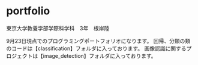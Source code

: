 # portfolio
東京大学教養学部学際科学科　3年　根岸陸

9月23日現点でのプログラミングポートフォリオになります。
回帰、分類の類のコードは【classification】フォルダに入っております。
画像認識に関するプロジェクトは【image_detection】フォルダに入っております。
